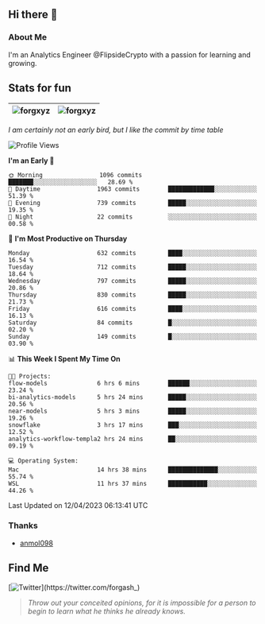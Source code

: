 ## Hi there 👋

### About Me

I'm an Analytics Engineer @FlipsideCrypto with a passion for learning and growing.
  
## Stats for fun

| <img align="center" src="https://github-readme-streak-stats.herokuapp.com/?user=forgxyz&theme=tokyonight" alt="forgxyz" /> | <img align="center" src="https://github-readme-stats.vercel.app/api?username=forgxyz&theme=tokyonight&show_icons=true" alt="forgxyz" /> |
| ------------- |------------- |

*I am certainly not an early bird, but I like the commit by time table*  

<!--START_SECTION:waka-->
![Profile Views](http://img.shields.io/badge/Profile%20Views-13-blue)

**I'm an Early 🐤** 

```text
🌞 Morning                1096 commits        ███████░░░░░░░░░░░░░░░░░░   28.69 % 
🌆 Daytime                1963 commits        █████████████░░░░░░░░░░░░   51.39 % 
🌃 Evening                739 commits         █████░░░░░░░░░░░░░░░░░░░░   19.35 % 
🌙 Night                  22 commits          ░░░░░░░░░░░░░░░░░░░░░░░░░   00.58 % 
```
📅 **I'm Most Productive on Thursday** 

```text
Monday                   632 commits         ████░░░░░░░░░░░░░░░░░░░░░   16.54 % 
Tuesday                  712 commits         █████░░░░░░░░░░░░░░░░░░░░   18.64 % 
Wednesday                797 commits         █████░░░░░░░░░░░░░░░░░░░░   20.86 % 
Thursday                 830 commits         █████░░░░░░░░░░░░░░░░░░░░   21.73 % 
Friday                   616 commits         ████░░░░░░░░░░░░░░░░░░░░░   16.13 % 
Saturday                 84 commits          █░░░░░░░░░░░░░░░░░░░░░░░░   02.20 % 
Sunday                   149 commits         █░░░░░░░░░░░░░░░░░░░░░░░░   03.90 % 
```


📊 **This Week I Spent My Time On** 

```text
🐱‍💻 Projects: 
flow-models              6 hrs 6 mins        ██████░░░░░░░░░░░░░░░░░░░   23.24 % 
bi-analytics-models      5 hrs 24 mins       █████░░░░░░░░░░░░░░░░░░░░   20.56 % 
near-models              5 hrs 3 mins        █████░░░░░░░░░░░░░░░░░░░░   19.26 % 
snowflake                3 hrs 17 mins       ███░░░░░░░░░░░░░░░░░░░░░░   12.52 % 
analytics-workflow-templa2 hrs 24 mins       ██░░░░░░░░░░░░░░░░░░░░░░░   09.19 % 

💻 Operating System: 
Mac                      14 hrs 38 mins      ██████████████░░░░░░░░░░░   55.74 % 
WSL                      11 hrs 37 mins      ███████████░░░░░░░░░░░░░░   44.26 % 
```


 Last Updated on 12/04/2023 06:13:41 UTC
<!--END_SECTION:waka-->

### Thanks
 - [anmol098](https://github.com/anmol098/waka-readme-stats/)
  
## Find Me
[![Twitter](https://img.shields.io/twitter/url/https/twitter.com/forgash_.svg?style=social&label=Follow%20%40forgash_)](https://twitter.com/forgash_)


> *Throw out your conceited opinions, for it is impossible for a person to begin to learn what he thinks he already knows.* 
